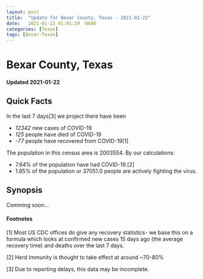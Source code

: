 ```yaml
---
layout: post
title:  "Update for Bexar County, Texas - 2021-01-22"
date:   2021-01-22 01:01:29 -0600
categories: [Texas]
tags: [Bexar-Texas]
---
```


# Bexar County, Texas
#### Updated 2021-01-22

## Quick Facts

In the last 7 days[3] we project there have been
- *12342* new cases of COVID-19
- *125* people have died of COVID-19
- *-77* people have recovered from COVID-19[1]

The population in this census area is 2003554. By our calculations:
- 7.64% of the population have had COVID-19.[2]
- 1.85% of the population or 37051.0 people are actively fighting the virus.

## Synopsis

Comming soon...


#### Footnotes

[1] Most US CDC offices do give any recovery statistics- we base this on a formula which looks at confirmed new cases
15 days ago (the average recovery time) and deaths over the last 7 days.

[2] Herd Immunity is thought to take effect at around ~70-80%

[3] Due to reporting delays, this data may be incomplete.
 
    